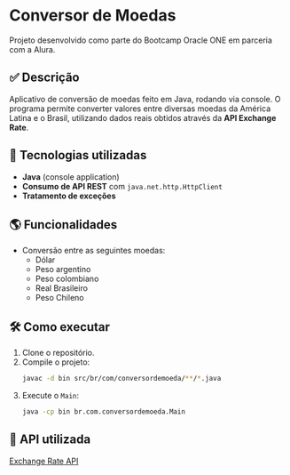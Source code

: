 # Conversor de Moedas
Projeto desenvolvido como parte do Bootcamp Oracle ONE em parceria com a Alura.

## ✅ Descrição

Aplicativo de conversão de moedas feito em Java, rodando via console. O programa permite converter valores entre diversas moedas da América Latina e o Brasil, utilizando dados reais obtidos através da **API Exchange Rate**.

## 🚀 Tecnologias utilizadas

- **Java** (console application)
- **Consumo de API REST** com `java.net.http.HttpClient`
- **Tratamento de exceções**

## 🌎 Funcionalidades

- Conversão entre as seguintes moedas:
  - Dólar
  - Peso argentino
  - Peso colombiano
  - Real Brasileiro
  - Peso Chileno

## 🛠️ Como executar

1. Clone o repositório.
2. Compile o projeto:
   ```bash
   javac -d bin src/br/com/conversordemoeda/**/*.java
   ```
3. Execute o `Main`:
   ```bash
   java -cp bin br.com.conversordemoeda.Main
   ```

## 🔗 API utilizada

[Exchange Rate API](https://www.exchangerate-api.com/)
